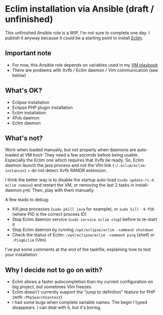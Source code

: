 # Eclim installation via Ansible (draft / unfinished)

This unfinished Ansible role is a WIP, I'm not sure to complete one day. I publish it anyway because it could be a starting point to install [Eclim](http://eclim.org).

## Important note

* For now, this Ansible role depends on variables used in my [VM playbook](https://github.com/webastien/dev-vm)
* There are problems with Xvfb / Eclim daemon / Vim communication (see below)

## What's OK?
* Eclipse installation
* Eclipse PHP plugin installation
* Eclim installation
* Xfvb daemon
* Eclim daemon

## What's not?
Work when loaded manually, but not properly when daemons are auto-loaded at VM boot: They need a few seconds before being usable. Especially the Eclim one which requires that Xvfb be ready. So, Eclim daemon launch the java process and not the VIm link (`~/.eclim/eclim-instances`) + do not detect Xvfb RANDR extension.

I think the better way is to disable the startup auto-load (`sudo update-rc.d eclim remove`) and restart the VM, or removing the last 2 tasks in install-daemon.yml. Then, play with them manually.

A few leads to debug:
* Kill java processes (`sudo pkill java` for example), or `sudo kill -9 PID` (where PID is the correct process ID)
* Stop Eclim daemon service (`sudo service eclim stop`) before to re-start it
* Stop Eclim daemon by running `/opt/eclipse/eclim -command shutdown`
* Check the status of Eclim: `/opt/eclipse/eclim -command ping` (shell) or `:PingEclim` (VIm)

I've put some comments at the end of the taskfile, explaining how to test your installation.

## Why I decide not to go on with?

* Eclim allows a faster autocompletion than my current configuration on big project, but sometimes VIm freezes.
* Eclim doesn't currently support the "jump to definition" feature for PHP (with `:PhpSearchContext`)
* I had some bugs when complete variable names: The begin I typed disappears. I can deal with it, but it's boring.

